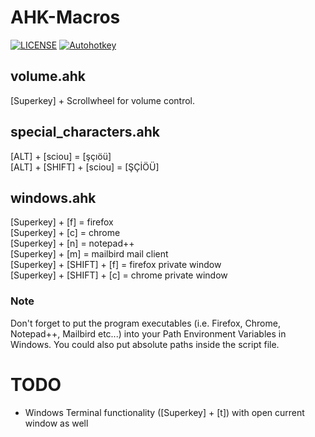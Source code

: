 # AHK-Macros

[![LICENSE](https://img.shields.io/badge/license-MIT-lightgrey.svg)](https://raw.githubusercontent.com/ckarakoc/AHK-Macros/main/LICENSE)
[![Autohotkey](https://img.shields.io/badge/autohotkey-%3E%3D%201.1.30.01-brightgreen)](https://www.autohotkey.com/)

## volume.ahk
[Superkey] + Scrollwheel for volume control.

## special_characters.ahk
[ALT] + [sciou] = [şçıöü] <br />
[ALT] + [SHIFT] + [sciou] = [ŞÇİÖÜ]

## windows.ahk
[Superkey] + [f] = firefox <br />
[Superkey] + [c] = chrome <br />
[Superkey] + [n] = notepad++ <br />
[Superkey] + [m] = mailbird mail client <br />
[Superkey] + [SHIFT] + [f] = firefox private window <br />
[Superkey] + [SHIFT] + [c] = chrome private window

### Note
Don't forget to put the program executables (i.e. Firefox, Chrome, Notepad++, Mailbird etc...) into your Path Environment Variables in Windows. You could also put absolute paths inside the script file.

# TODO
- Windows Terminal functionality ([Superkey] + [t]) with open current window as well